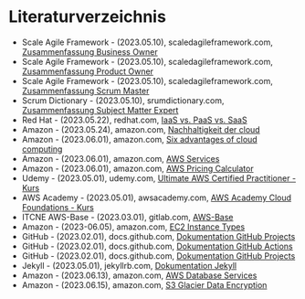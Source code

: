 # Literaturverzeichnis

- Scale Agile Framework - (2023.05.10), scaledagileframework.com, [Zusammenfassung Business Owner](https://scaledagileframework.com/business-owners/)
- Scale Agile Framework - (2023.05.10), scaledagileframework.com, [Zusammenfassung Product Owner](https://scaledagileframework.com/product-owner/)
- Scale Agile Framework - (2023.05.10), scaledagileframework.com, [Zusammenfassung Scrum Master](https://scaledagileframework.com/scrum-master-team-coach/)
- Scrum Dictionary - (2023.05.10), srumdictionary.com, [Zusammenfassung Subject Matter Expert](https://scrumdictionary.com/term/subject-matter-expert-sme/)
- Red Hat - (2023.05.22), redhat.com, [IaaS vs. PaaS vs. SaaS](https://www.redhat.com/de/topics/cloud-computing/iaas-vs-paas-vs-saas)
- Amazon - (2023.05.24), amazon.com, [Nachhaltigkeit der cloud](https://nachhaltigkeit.aboutamazon.de/umwelt/die-cloud)
- Amazon - (2023.06.01), amazon.com, [Six advantages of cloud computing](https://docs.aws.amazon.com/whitepapers/latest/aws-overview/six-advantages-of-cloud-computing.html)
- Amazon - (2023.06.01), amazon.com, [AWS Services](https://aws.amazon.com/de/products/)
- Amazon - (2023.06.01), amazon.com, [AWS Pricing Calculator](https://calculator.aws/)
- Udemy - (2023.05.01), udemy.com, [Ultimate AWS Certified Practitioner - Kurs](https://www.udemy.com/course/aws-certified-cloud-practitioner-new)
- AWS Academy - (2023.05.01), awsacademy.com, [AWS Academy Cloud Foundations - Kurs](https://awsacademy.instructure.com)
- ITCNE AWS-Base - (2023.03.01), gitlab.com, [AWS-Base](https://gitlab.com/ch-tbz-wb/Stud/aws-base)
- Amazon - (2023-06.05), amazon.com, [EC2 Instance Types](https://aws.amazon.com/ec2/instance-types/)
- GitHub - (2023.02.01), docs.github.com, [Dokumentation GitHub Projects](https://docs.github.com/en/pages)
- GitHub - (2023.02.01), docs.github.com, [Dokumentation GitHub Actions](https://docs.github.com/en/actions)
- GitHub - (2023.02.01), docs.github.com, [Dokumentation GitHub Projects](https://docs.github.com/en/issues/planning-and-tracking-with-projects/learning-about-projects/about-projects)
- Jekyll - (2023.05.01), jekyllrb.com, [Dokumentation Jekyll](https://jekyllrb.com/docs/)
- Amazon - (2023.06.13), amazon.com, [AWS Database Services](https://aws.amazon.com/products/databases/)
- Amazon - (2023.06.15), amazon.com, [S3 Glacier Data Encryption](https://docs.aws.amazon.com/amazonglacier/latest/dev/DataEncryption.html)
